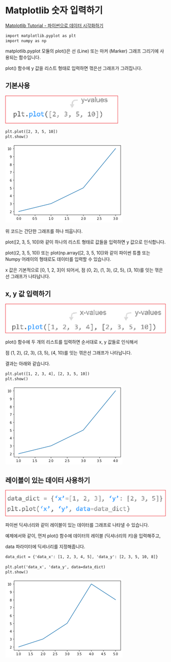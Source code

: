 # Matplotlib 숫자 입력하기


[Matplotlib Tutorial - 파이썬으로 데이터 시각화하기](https://wikidocs.net/137791)



```
import matplotlib.pyplot as plt
import numpy as np
```

matplotlib.pyplot 모듈의 plot()은 선 (Line) 또는 마커 (Marker) 그래프 그리기에 사용되는 함수입니다.

plot() 함수에 y 값을 리스트 형태로 입력하면  꺾은선 그래프가 그려집니다.


## 기본사용

![](../.gitbook/assets/matplot/matplot-05.png)


```
plt.plot([2, 3, 5, 10])
plt.show()
```

![](../.gitbook/assets/matplot/matplot-06.png)

위 코드는 간단한 그래프를 하나 띄웁니다.

plot([2, 3, 5, 10])와 같이 하나의 리스트 형태로 값들을 입력하면 y 값으로 인식합니다.

plot((2, 3, 5, 10)) 또는 plot(np.array([2, 3, 5, 10])와 같이 파이썬 튜플 또는 Numpy 어레이의 형태로도 데이터를 입력할 수 있습니다.

x 값은 기본적으로 [0, 1, 2, 3]이 되어서, 점 (0, 2), (1, 3), (2, 5), (3, 10)를 잇는  꺾은선 그래프가 나타납니다.


## x, y 값 입력하기


![](../.gitbook/assets/matplot/matplot-07.png)

plot() 함수에 두 개의 리스트를 입력하면 순서대로 x, y 값들로 인식해서

점 (1, 2), (2, 3), (3, 5), (4, 10)를 잇는 꺾은선 그래프가 나타납니다.

결과는 아래와 같습니다.


```
plt.plot([1, 2, 3, 4], [2, 3, 5, 10])
plt.show()
```


![](../.gitbook/assets/matplot/matplot-08.png)


## 레이블이 있는 데이터 사용하기

![](../.gitbook/assets/matplot/matplot-09.png)


파이썬 딕셔너리와 같이 레이블이 있는 데이터를 그래프로 나타낼 수 있습니다.

예제에서와 같이, 먼저 plot() 함수에 데이터의 레이블 (딕셔너리의 키)을 입력해주고,

data 파라미터에 딕셔너리를 지정해줍니다.


```
data_dict = {'data_x': [1, 2, 3, 4, 5], 'data_y': [2, 3, 5, 10, 8]}

plt.plot('data_x', 'data_y', data=data_dict)
plt.show()
```

![](../.gitbook/assets/matplot/matplot-10.png)

